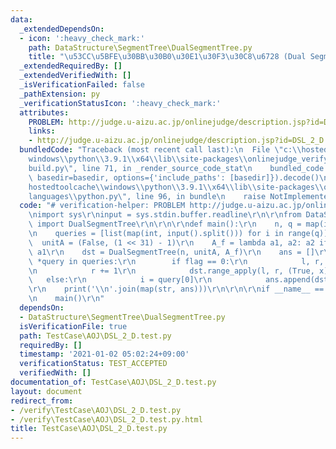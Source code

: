```yaml
---
data:
  _extendedDependsOn:
  - icon: ':heavy_check_mark:'
    path: DataStructure\SegmentTree\DualSegmentTree.py
    title: "\u53CC\u5BFE\u30BB\u30B0\u30E1\u30F3\u30C8\u6728 (Dual Segment Tree)"
  _extendedRequiredBy: []
  _extendedVerifiedWith: []
  _isVerificationFailed: false
  _pathExtension: py
  _verificationStatusIcon: ':heavy_check_mark:'
  attributes:
    PROBLEM: http://judge.u-aizu.ac.jp/onlinejudge/description.jsp?id=DSL_2_D
    links:
    - http://judge.u-aizu.ac.jp/onlinejudge/description.jsp?id=DSL_2_D
  bundledCode: "Traceback (most recent call last):\n  File \"c:\\hostedtoolcache\\\
    windows\\python\\3.9.1\\x64\\lib\\site-packages\\onlinejudge_verify\\documentation\\\
    build.py\", line 71, in _render_source_code_stat\n    bundled_code = language.bundle(stat.path,\
    \ basedir=basedir, options={'include_paths': [basedir]}).decode()\n  File \"c:\\\
    hostedtoolcache\\windows\\python\\3.9.1\\x64\\lib\\site-packages\\onlinejudge_verify\\\
    languages\\python.py\", line 96, in bundle\n    raise NotImplementedError\nNotImplementedError\n"
  code: "# verification-helper: PROBLEM http://judge.u-aizu.ac.jp/onlinejudge/description.jsp?id=DSL_2_D\r\
    \nimport sys\r\ninput = sys.stdin.buffer.readline\r\n\r\nfrom DataStructure.SegmentTree.DualSegmentTree\
    \ import DualSegmentTree\r\n\r\n\r\ndef main():\r\n    n, q = map(int, input().split())\r\
    \n    queries = [list(map(int, input().split())) for i in range(q)]\r\n\r\n  \
    \  unitA = (False, (1 << 31) - 1)\r\n    A_f = lambda a1, a2: a2 if a2[0] else\
    \ a1\r\n    dst = DualSegmentTree(n, unitA, A_f)\r\n    ans = []\r\n    for flag,\
    \ *query in queries:\r\n        if flag == 0:\r\n            l, r, x = query\r\
    \n            r += 1\r\n            dst.range_apply(l, r, (True, x))\r\n     \
    \   else:\r\n            i = query[0]\r\n            ans.append(dst[i][1])\r\n\
    \r\n    print('\\n'.join(map(str, ans)))\r\n\r\n\r\nif __name__ == '__main__':\r\
    \n    main()\r\n"
  dependsOn:
  - DataStructure\SegmentTree\DualSegmentTree.py
  isVerificationFile: true
  path: TestCase\AOJ\DSL_2_D.test.py
  requiredBy: []
  timestamp: '2021-01-02 05:02:24+09:00'
  verificationStatus: TEST_ACCEPTED
  verifiedWith: []
documentation_of: TestCase\AOJ\DSL_2_D.test.py
layout: document
redirect_from:
- /verify\TestCase\AOJ\DSL_2_D.test.py
- /verify\TestCase\AOJ\DSL_2_D.test.py.html
title: TestCase\AOJ\DSL_2_D.test.py
---
```

